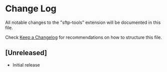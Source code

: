 # Change Log

All notable changes to the "sftp-tools" extension will be documented in this file.

Check [Keep a Changelog](http://keepachangelog.com/) for recommendations on how to structure this file.

## [Unreleased]

- Initial release